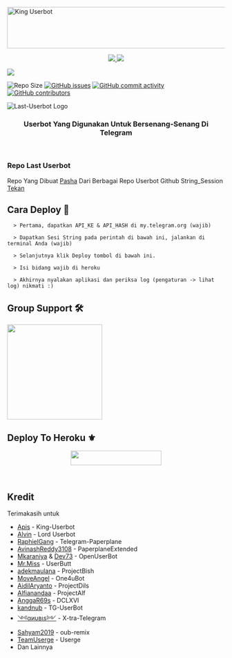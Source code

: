 <a href="https://cooltext.com"><img src="https://images.cooltext.com/1616790494429.gif" width="802" height="96" alt="King Userbot" /></a>

<p align="center">
  <a href="https://github.com/apisuserbot/Last-UBOT/fork">
    <img src="https://img.shields.io/github/forks/PashaDIE/Last-UBOT?label=Fork&style=social">
    
  </a>
  <a href="https://github.com/PashaDIE/Last-UBOT">
    <img src="https://img.shields.io/github/stars/PashaDIE/Last-UBOT?style=social">
  </a>
</p>

<p align="left">
  <a href="https://github.com/PashaDIE/Last-UBOT/blob/Last-Userbot/LICENSE"><img src="https://img.shields.io/github/license/PashaDIE/Last-UBOT?&style=social&logo=github">
  </a></p>

![Repo Size](https://img.shields.io/github/repo-size/PashaDIE/Last-UBOT?&style=plastic&logo=github)
[![GitHub issues](https://img.shields.io/github/issues/PashaDIE/Last-UBOT?&style=plastic&logo=github)](https://github.com/PashaDIE/Last-UBOT/issues)
[![GitHub commit activity](https://img.shields.io/github/commit-activity/m/PashaDIE/Last-UBOT?&style=plastic&logo=github)](https://github.com/PashaDIE/Last-UBOT/graphs/commit-activity)
[![GitHub contributors](https://img.shields.io/github/contributors/PashaDIE/Last-UBOT?&style=plastic&logo=github)](https://GitHub.com/PashaDIE/Last-UBOT/graphs/contributors/)
<p align="justify">


![Last-Userbot Logo](https://telegra.ph/file/cffd5436a0c1b1a1634c4.jpg)



<h3 align="center">Userbot Yang Digunakan Untuk Bersenang-Senang Di Telegram</h3>
<p align="center">&nbsp;</p>

### Repo Last Userbot
Repo Yang Dibuat [Pasha](https://t.me/PashaDIE) Dari Berbagai Repo Userbot Github 
String_Session [Tekan](https://replit.com/@ferikunn/String-Sesson-Saya)

## Cara Deploy 👷

```
  > Pertama, dapatkan API_KE & API_HASH di my.telegram.org (wajib)

  > Dapatkan Sesi String pada perintah di bawah ini, jalankan di terminal Anda (wajib)

  > Selanjutnya klik Deploy tombol di bawah ini.

  > Isi bidang wajib di heroku

  > Akhirnya nyalakan aplikasi dan periksa log (pengaturan -> lihat log) nikmati :)
```

## Group Support 🛠

   <a href="https://t.me/LastUserbot"><img src="https://img.shields.io/badge/Group%20Support%3F-yes-green?&style=flat-square?&logo=telegram" width=220px></a></p>


## Deploy To Heroku ⚜


<p align="center"><a href="https://heroku.com/deploy?template=https://github.com/PashaDIE/Last-UBOT"> <img src="https://img.shields.io/badge/Deploy%20To%20Heroku-Red?style=flat&logo=heroku" width="210" height="34.45" /></a></p>

<br>

</p>

## Kredit
  Terimakasih untuk 
*   [Apis](https://github.com/apisuserbot) - King-Userbot
*   [Alvin](https://github.com/Zora24/Lord-Userbot) - Lord Userbot
*   [RaphielGang](https://github.com/RaphielGang) - Telegram-Paperplane
*   [AvinashReddy3108](https://github.com/AvinashReddy3108) - PaperplaneExtended
*   [Mkaraniya](https://github.com/mkaraniya) & [Dev73](https://github.com/Devp73) - OpenUserBot
*   [Mr.Miss](https://github.com/keselekpermen69) - UserButt
*   [adekmaulana](https://github.com/adekmaulana) - ProjectBish
*   [MoveAngel](https://github.com/MoveAngel) - One4uBot
*   [AidilAryanto](https://github.com/aidilaryanto) - ProjectDils 
*   [Alfianandaa](https://github.com/alfianandaa/ProjectAlf) - ProjectAlf
*   [AnggaR69s](https://github.com/GengKapak/DCLXVI) - DCLXVI
*   [kandnub](https://github.com/kandnub) - TG-UserBot
*   [༺αиυвιѕ༻](https://github.com/Dark-Princ3) - X-tra-Telegram
*   [Sahyam2019](https://github.com/sahyam2019/oub-remix) - oub-remix
*   [TeamUserge](https://github.com/UsergeTeam/Userge) - Userge
*   Dan Lainnya



